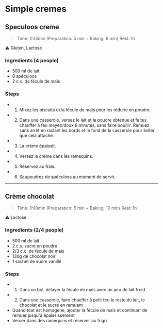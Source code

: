 # Simple cremes

## Speculoos creme

> Time: 1h13min (Preparation: 5 min + Baking: 8 min)
> Rest: 1h 

:warning: Gluten, Lactose

### Ingredients (4 people)

- 500 ml de lait
- 8 spéculoos
- 2 c.c. de fécule de maïs

### Steps

- 1. Mixez les biscuits et la fécule de maïs pour les réduire en poudre.
- 2. Dans une casserole, versez le lait et la poudre obtenue et faites chauffer à feu moyen/doux 8 minutes, sans faire bouillir. Remuez sans arrêt en raclant les bords et le fond de la casserole pour éviter que cela attache.
- 3. La crème épaissit.
- 4. Versez la crème dans les ramequins.
- 5. Réservez au frais.
- 6. Saupoudrez de spéculoos au moment de servir.

---

## Crème chocolat

> Time: 1h10min (Preparation: 5 min + Baking: 10 min)
> Rest: 1h 

:warning: Lactose

### Ingredients (2/4 people)

- 500 ml de lait
- 2 c.s. sucre en poudre
- 2/3 c.c. de fécule de maïs
- 130g de chocolat noir
- 1 sachet de sucre vanillé

### Steps

- 1. Dans un bol, délayer la fécule de maïs avec un peu de lait froid
- 2. Dans une casserole, faire chauffer à petit feu le reste du lait, le chocolat et le sucre en remuant
- Quand tout est  homogène, ajouter la fécule de maïs et continuer de remuer jusqu'à épaississement
- Verser dans des ramequins et réserver au frigo